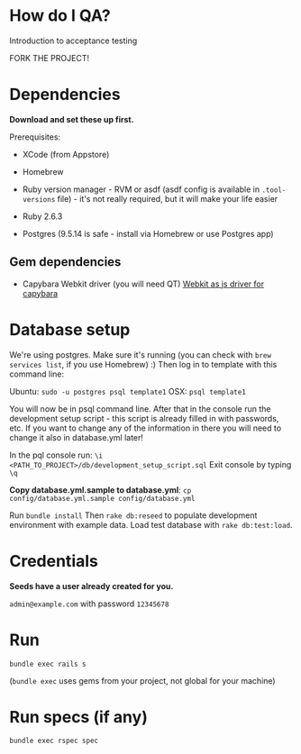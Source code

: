 # How do I QA?
Introduction to acceptance testing

FORK THE PROJECT!

# Dependencies
**Download and set these up first.**

Prerequisites:
- XCode (from Appstore)
- Homebrew
- Ruby version manager - RVM or asdf (asdf config is available in `.tool-versions` file) - it's not really required, but it will make your life easier

- Ruby 2.6.3
- Postgres (9.5.14 is safe - install via Homebrew or use Postgres app)

## Gem dependencies
- Capybara Webkit driver (you will need QT)
[Webkit as js driver for capybara](https://github.com/thoughtbot/capybara-webkit/wiki/Installing-Qt-and-compiling-capybara-webkit)

# Database setup
We're using postgres. Make sure it's running (you can check with `brew services list`, if you use Homebrew) :)
Then log in to template with this command line:

Ubuntu: `sudo -u postgres psql template1`
OSX: `psql template1`

You will now be in psql command line.
After that in the console run the development setup script - this script is already filled in with passwords, etc.
If you want to change any of the information in there you will need to change it also in database.yml later!

In the pql console run: `\i <PATH_TO_PROJECT>/db/development_setup_script.sql`
Exit console by typing `\q`

**Copy database.yml.sample to database.yml**:
`cp config/database.yml.sample config/database.yml`

Run `bundle install`
Then `rake db:reseed` to populate development environment with example data.
Load test database with `rake db:test:load`.


# Credentials
**Seeds have a user already created for you.**

`admin@example.com` with password `12345678`

# Run
`bundle exec rails s`

(`bundle exec` uses gems from your project, not global for your machine)

# Run specs (if any)
`bundle exec rspec spec`
